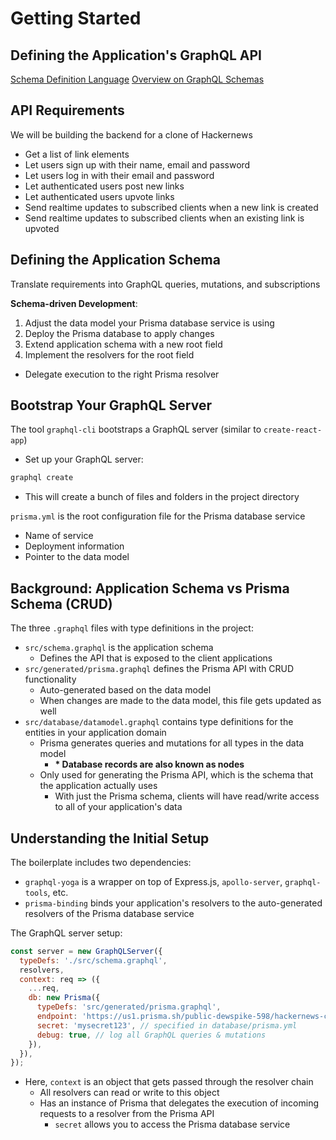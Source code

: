 # Getting Started


## Defining the Application's GraphQL API
[Schema Definition Language](https://blog.graph.cool/graphql-sdl-schema-definition-language-6755bcb9ce51)
[Overview on GraphQL Schemas](https://blog.graph.cool/graphql-server-basics-the-schema-ac5e2950214e)


## API Requirements
We will be building the backend for a clone of Hackernews
- Get a list of link elements
- Let users sign up with their name, email and password
- Let users log in with their email and password
- Let authenticated users post new links
- Let authenticated users upvote links
- Send realtime updates to subscribed clients when a new link is created
- Send realtime updates to subscribed clients when an existing link is upvoted


## Defining the Application Schema
Translate requirements into GraphQL queries, mutations, and subscriptions

**Schema-driven Development**:
1. Adjust the data model your Prisma database service is using
2. Deploy the Prisma database to apply changes
3. Extend application schema with a new root field
4. Implement the resolvers for the root field
  - Delegate execution to the right Prisma resolver


## Bootstrap Your GraphQL Server
The tool `graphql-cli` bootstraps a GraphQL server (similar to `create-react-app`)
- Set up your GraphQL server:

```bash
graphql create
```

- This will create a bunch of files and folders in the project directory

`prisma.yml` is the root configuration file for the Prisma database service
- Name of service
- Deployment information
- Pointer to the data model


## Background: Application Schema vs Prisma Schema (CRUD)
The three `.graphql` files with type definitions in the project:
- `src/schema.graphql` is the application schema
  - Defines the API that is exposed to the client applications
- `src/generated/prisma.graphql` defines the Prisma API with CRUD functionality
  - Auto-generated based on the data model
  - When changes are made to the data model, this file gets updated as well
- `src/database/datamodel.graphql` contains type definitions for the entities in your application domain
  - Prisma generates queries and mutations for all types in the data model
    - **\* Database records are also known as nodes**
  - Only used for generating the Prisma API, which is the schema that the application actually uses
    - With just the Prisma schema, clients will have read/write access to all of your application's data


## Understanding the Initial Setup
The boilerplate includes two dependencies:
- `graphql-yoga` is a wrapper on top of Express.js, `apollo-server`, `graphql-tools`, etc.
- `prisma-binding` binds your application's resolvers to the auto-generated resolvers of the Prisma database service

The GraphQL server setup:

```javascript
const server = new GraphQLServer({
  typeDefs: './src/schema.graphql',
  resolvers,
  context: req => ({
    ...req,
    db: new Prisma({
      typeDefs: 'src/generated/prisma.graphql',
      endpoint: 'https://us1.prisma.sh/public-dewspike-598/hackernews-clone/dev', // the endpoint of the Prisma DB service
      secret: 'mysecret123', // specified in database/prisma.yml
      debug: true, // log all GraphQL queries & mutations
    }),
  }),
});
```

- Here, `context` is an object that gets passed through the resolver chain
  - All resolvers can read or write to this object
  - Has an instance of Prisma that delegates the execution of incoming requests to a resolver from the Prisma API
    - `secret` allows you to access the Prisma database service
